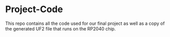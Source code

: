 # Project-Code


This repo contains all the code used for our final project as well as a copy of the generated UF2 file that runs on the RP2040 chip.
